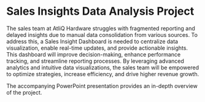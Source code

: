 # Sales Insights Data Analysis Project

The sales team at AtliQ Hardware struggles with fragmented reporting and delayed insights due to manual data consolidation from various sources. 
To address this, a Sales Insight Dashboard is needed to centralize data visualization, enable real-time updates, and provide actionable insights. 
This dashboard will improve decision-making, enhance performance tracking, and streamline reporting processes. By leveraging advanced analytics and intuitive data visualizations, the sales team will be empowered to optimize strategies, increase efficiency, and drive higher revenue growth.

The accompanying PowerPoint presentation provides an in-depth overview of the project.
